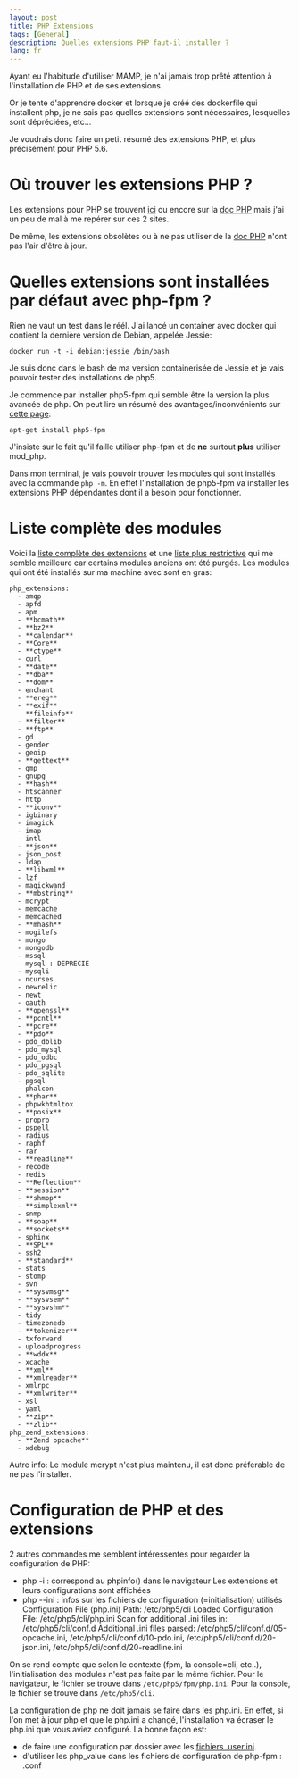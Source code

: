 ```yaml
---
layout: post
title: PHP Extensions
tags: [General]
description: Quelles extensions PHP faut-il installer ?
lang: fr
---
```


Ayant eu l'habitude d'utiliser MAMP, je n'ai jamais trop prêté attention à l'installation de PHP et de ses extensions.

Or je tente d'apprendre docker et lorsque je créé des dockerfile qui installent php, je ne sais pas quelles extensions sont nécessaires, lesquelles sont dépréciées, etc...

Je voudrais donc faire un petit résumé des extensions PHP, et plus précisément pour PHP 5.6.

Où trouver les extensions PHP ?
===============================

Les extensions pour PHP se trouvent [ici](https://pecl.php.net/) ou encore sur la [doc PHP](https://php.net/manual/fr/extensions.alphabetical.php) mais j'ai un peu de mal à me repérer sur ces 2 sites.

De même, les extensions obsolètes ou à ne pas utiliser de la [doc PHP](https://php.net/manual/fr/extensions.state.php) n'ont pas l'air d'être à jour.

Quelles extensions sont installées par défaut avec php-fpm ?
==================================================================

Rien ne vaut un test dans le réél. J'ai lancé un container avec docker qui contient la dernière version de Debian, appelée Jessie:

    docker run -t -i debian:jessie /bin/bash

Je suis donc dans le bash de ma version containerisée de Jessie et je vais pouvoir tester des installations de php5.

Je commence par installer php5-fpm qui semble être la version la plus avancée de php. On peut lire un résumé des avantages/inconvénients sur [cette page](http://php.net/manual/fr/install.fpm.php):

    apt-get install php5-fpm

J'insiste sur le fait qu'il faille utiliser php-fpm et de **ne** surtout **plus** utiliser mod_php.

Dans mon terminal, je vais pouvoir trouver les modules qui sont installés avec la commande `php -m`. En effet l'installation de php5-fpm va installer les extensions PHP dépendantes dont il a besoin pour fonctionner.

Liste complète des modules
==========================

Voici la [liste complète des extensions](https://php.net/manual/fr/extensions.alphabetical.php) et une [liste plus restrictive](https://pagodabox.io/docs/php_extensions?c=5-6&) qui me semble meilleure car certains modules anciens ont été purgés. Les modules qui ont été installés sur ma machine avec sont en gras:

    php_extensions:
      - amqp
      - apfd
      - apm
      - **bcmath**
      - **bz2**
      - **calendar**
      - **Core**
      - **ctype**
      - curl
      - **date**
      - **dba**
      - **dom**
      - enchant
      - **ereg**
      - **exif**
      - **fileinfo**
      - **filter**
      - **ftp**
      - gd
      - gender
      - geoip
      - **gettext**
      - gmp
      - gnupg
      - **hash**
      - htscanner
      - http
      - **iconv**
      - igbinary
      - imagick
      - imap
      - intl
      - **json**
      - json_post
      - ldap
      - **libxml**
      - lzf
      - magickwand
      - **mbstring**
      - mcrypt
      - memcache
      - memcached
      - **mhash**
      - mogilefs
      - mongo
      - mongodb
      - mssql
      - mysql : DEPRECIE
      - mysqli
      - ncurses
      - newrelic
      - newt
      - oauth
      - **openssl**
      - **pcntl**
      - **pcre**
      - **pdo**
      - pdo_dblib
      - pdo_mysql
      - pdo_odbc
      - pdo_pgsql
      - pdo_sqlite
      - pgsql
      - phalcon
      - **phar**
      - phpwkhtmltox
      - **posix**
      - propro
      - pspell
      - radius
      - raphf
      - rar
      - **readline**
      - recode
      - redis
      - **Reflection**
      - **session**
      - **shmop**
      - **simplexml**
      - snmp
      - **soap**
      - **sockets**
      - sphinx
      - **SPL**
      - ssh2
      - **standard**
      - stats
      - stomp
      - svn
      - **sysvmsg**
      - **sysvsem**
      - **sysvshm**
      - tidy
      - timezonedb
      - **tokenizer**
      - txforward
      - uploadprogress
      - **wddx**
      - xcache
      - **xml**
      - **xmlreader**
      - xmlrpc
      - **xmlwriter**
      - xsl
      - yaml
      - **zip**
      - **zlib**
    php_zend_extensions:
      - **Zend opcache**
      - xdebug

Autre info: Le module mcrypt n'est plus maintenu, il est donc préferable de ne pas l'installer.

Configuration de PHP et des extensions
======================================

2 autres commandes me semblent intéressentes pour regarder la configuration de PHP:
- php -i : correspond au phpinfo() dans le navigateur
  Les extensions et leurs configurations sont affichées
- php --ini : infos sur les fichiers de configuration (=initialisation) utilisés
  Configuration File (php.ini) Path: /etc/php5/cli
  Loaded Configuration File: /etc/php5/cli/php.ini
  Scan for additional .ini files in: /etc/php5/cli/conf.d
  Additional .ini files parsed:      /etc/php5/cli/conf.d/05-opcache.ini,
  /etc/php5/cli/conf.d/10-pdo.ini,
  /etc/php5/cli/conf.d/20-json.ini,
  /etc/php5/cli/conf.d/20-readline.ini

On se rend compte que selon le contexte (fpm, la console=cli, etc..), l'initialisation des modules n'est pas faite par le même fichier.
Pour le navigateur, le fichier se trouve dans `/etc/php5/fpm/php.ini`.
Pour la console, le fichier se trouve dans `/etc/php5/cli`.

La configuration de php ne doit jamais se faire dans les php.ini. En effet, si l'on met à jour php et que le php.ini a changé, l'installation va écraser le php.ini que vous aviez configuré. La bonne façon est:
 - de faire une configuration par dossier avec les [fichiers .user.ini](https://php.net/manual/fr/configuration.file.per-user.php).
 - d'utiliser les php_value dans les fichiers de configuration de php-fpm : <pool>.conf
